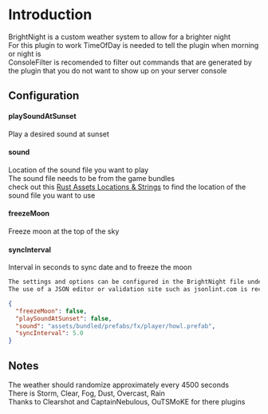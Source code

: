 # Introduction
BrightNight is a custom weather system to allow for a brighter night \
For this plugin to work TimeOfDay is needed to tell the plugin when morning or night is \
ConsoleFilter is recomended to filter out commands that are generated by the plugin that you do not want to show up on your server console


## Configuration
#### playSoundAtSunset

Play a desired sound at sunset

#### sound

Location of the sound file you want to play \
The sound file needs to be from the game bundles \
check out this [Rust Assets Locations & Strings](https://raw.githubusercontent.com/jkole4/Rust-Assets-Locations-Strings/main/stringpool.txt) to find the location of the sound file you want to use

#### freezeMoon

Freeze moon at the top of the sky

#### syncInterval

Interval in seconds to sync date and to freeze the moon

```bash
The settings and options can be configured in the BrightNight file under the config directory. 
The use of a JSON editor or validation site such as jsonlint.com is recommended to avoid formatting issues and syntax errors.
```

```json
{
  "freezeMoon": false,
  "playSoundAtSunset": false,
  "sound": "assets/bundled/prefabs/fx/player/howl.prefab",
  "syncInterval": 5.0
}
```


## Notes
The weather should randomize approximately every 4500 seconds \
There is Storm, Clear, Fog, Dust, Overcast, Rain \
Thanks to Clearshot and CaptainNebulous, OuTSMoKE for there plugins
